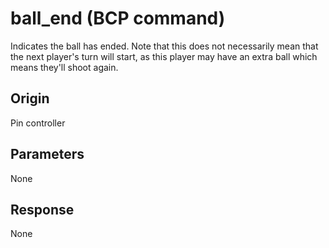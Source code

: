 # ball_end (BCP command)

Indicates the ball has ended. Note that this does not necessarily mean that the next player's turn will start, as this player may have an extra ball which means they'll shoot again.

## Origin
Pin controller

## Parameters
None

## Response

None
